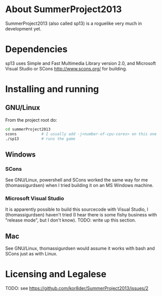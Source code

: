# About SummerProject2013
SummerProject2013 (also called sp13) is a roguelike very much in development 
yet.

# Dependencies
sp13 uses Simple and Fast Multimedia Library version 2.0, and Microsoft Visual 
Studio or SCons <http://www.scons.org/> for building.

# Installing and running

## GNU/Linux
From the project root do:

```sh
cd summerProject2013
scons  			# I usually add -j<number-of-cpu-cores> on this one
./sp13 			# runs the game
```

## Windows
### SCons
See GNU/Linux, powershell and SCons worked the same way for me 
(thomassigurdsen) when I tried building it on an MS Windows machine.

### Microsoft Visual Studio
It is apparently possible to build this sourcecode with Visual Studio, I 
(thomassigurdsen) haven't tried (I hear there is some fishy business with 
"release mode", but I don't know).
TODO: write up this section.

## Mac
See GNU/Linux, thomassigurdsen would assume it works with bash and SCons just 
as with Linux.

# Licensing and Legalese
TODO: see <https://github.com/kor8der/SummerProject2013/issues/2>
